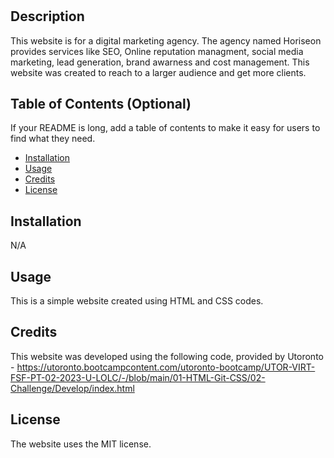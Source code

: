 # <Horiseon>

## Description

This website is for a digital marketing agency. The agency named Horiseon provides services like SEO, Online reputation managment, social media marketing, lead generation, brand awarness and cost management. This website was created to reach to a larger audience and get more clients.

## Table of Contents (Optional)

If your README is long, add a table of contents to make it easy for users to find what they need.

- [Installation](#installation)
- [Usage](#usage)
- [Credits](#credits)
- [License](#license)

## Installation

N/A

## Usage

This is a simple website created using HTML and CSS codes.

## Credits

This website was developed using the following code, provided by Utoronto - https://utoronto.bootcampcontent.com/utoronto-bootcamp/UTOR-VIRT-FSF-PT-02-2023-U-LOLC/-/blob/main/01-HTML-Git-CSS/02-Challenge/Develop/index.html

## License

The website uses the MIT license.
